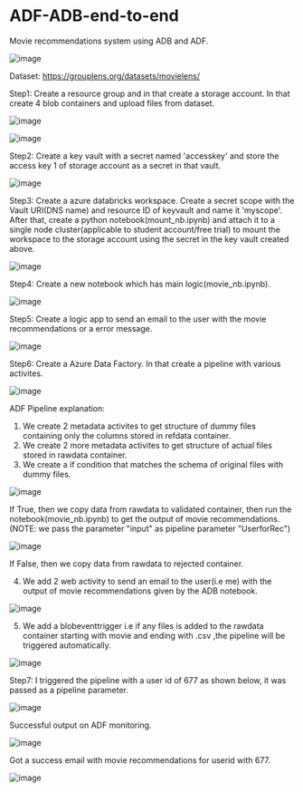 # ADF-ADB-end-to-end

Movie recommendations system using ADB and ADF.


![image](https://user-images.githubusercontent.com/66850958/226788005-5cbe5ae4-a936-425a-84fe-3d051dd40dcc.png)



Dataset: https://grouplens.org/datasets/movielens/

Step1: Create a resource group and in that create a storage account. In that create 4 blob containers and upload files from dataset.


![image](https://user-images.githubusercontent.com/66850958/226775841-cfb68752-76bd-4241-be5e-cfb628f5ad04.png)


![image](https://user-images.githubusercontent.com/66850958/226775983-1412c4d4-88ad-485b-8173-498005148e3f.png)


Step2: Create a key vault with a secret named 'accesskey' and store the access key 1 of storage account as a secret in that vault.


![image](https://user-images.githubusercontent.com/66850958/226776038-ed7cce88-4b03-4917-a5ad-ac209561e268.png)


Step3: Create a azure databricks workspace. Create a secret scope with the Vault URI(DNS name) and resource ID of keyvault and name it 'myscope'. 
After that, create a python notebook(mount_nb.ipynb) and attach it to a single node cluster(applicable to student account/free trial) to mount the workspace to the storage account using the secret in the key vault created above.


![image](https://user-images.githubusercontent.com/66850958/226776463-103bea1b-cf92-4153-89d5-e27c86e98570.png)


Step4: Create a new notebook which has main logic(movie_nb.ipynb).

![image](https://user-images.githubusercontent.com/66850958/226822993-4f53b9fe-cdcb-490d-835c-1041b90c7ec9.png)


Step5: Create a logic app to send an email to the user with the movie recommendations or a error message.


![image](https://user-images.githubusercontent.com/66850958/226825915-4e394959-a8a0-46cf-b490-26707caf04bb.png)



Step6: Create a Azure Data Factory. In that create a pipeline with various activites. 


![image](https://user-images.githubusercontent.com/66850958/226823209-6406551b-6bf4-41a5-a21b-a49a7851194e.png)


ADF Pipeline explanation:


1) We create 2 metadata activites to get structure of dummy files containing only the columns stored in refdata container.
2) We create 2 more metadata activites to get structure of actual files stored in rawdata container.
3) We create a if condition that matches the schema of original files with dummy files.


![image](https://user-images.githubusercontent.com/66850958/226824080-5dc7f11f-e57c-4a43-b79f-411ffdf59cda.png)

If True, then we copy data from rawdata to validated container, then run the notebook(movie_nb.ipynb) to get the output of movie recommendations.
(NOTE: we pass the parameter "input" as pipeline parameter "UserforRec")


![image](https://user-images.githubusercontent.com/66850958/226824424-5648ec52-a534-48ea-b3c6-a76749faad8a.png)


If False, then we copy data from rawdata to rejected container.


4) We add 2 web activity to send an email to the user(i.e me) with the output of movie recommendations given by the ADB notebook.


![image](https://user-images.githubusercontent.com/66850958/226825626-5188eba8-c797-4acc-bac8-2bd6cf055794.png)


5) We add a blobeventtrigger i.e if any files is added to the rawdata container starting with movie and ending with .csv ,the pipeline will be triggered automatically.


![image](https://user-images.githubusercontent.com/66850958/226826463-be9b1699-7a3a-4cfe-b758-34cbfbc7cf1d.png)


Step7: I triggered the pipeline with a user id of 677 as shown below, it was passed as a pipeline parameter.

![image](https://user-images.githubusercontent.com/66850958/226826744-d87136fa-7d40-4770-a4eb-c7f9dd209a04.png)


Successful output on ADF monitoring.


![image](https://user-images.githubusercontent.com/66850958/226826880-4d01d207-ae83-4a59-9319-718a683d4653.png)


Got a success email with movie recommendations for userid with 677.


![image](https://user-images.githubusercontent.com/66850958/226827116-15ddbcd6-b915-4b77-9d0c-d941abc8c6ad.png)


















